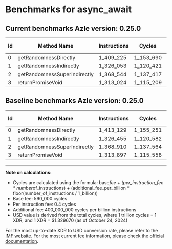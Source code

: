 # Benchmarks for async_await

## Current benchmarks Azle version: 0.25.0

| Id  | Method Name                  | Instructions | Cycles    | USD           | USD/Million Calls | Change                           |
| --- | ---------------------------- | ------------ | --------- | ------------- | ----------------- | -------------------------------- |
| 0   | getRandomnessDirectly        | 1_409_225    | 1_153_690 | $0.0000015340 | $1.5340           | <font color="green">-3904</font> |
| 1   | getRandomnessIndirectly      | 1_326_053    | 1_120_421 | $0.0000014898 | $1.4898           | <font color="green">-402</font>  |
| 2   | getRandomnessSuperIndirectly | 1_368_544    | 1_137_417 | $0.0000015124 | $1.5124           | <font color="green">-366</font>  |
| 3   | returnPromiseVoid            | 1_313_024    | 1_115_209 | $0.0000014829 | $1.4829           | <font color="green">-873</font>  |

## Baseline benchmarks Azle version: 0.25.0

| Id  | Method Name                  | Instructions | Cycles    | USD           | USD/Million Calls |
| --- | ---------------------------- | ------------ | --------- | ------------- | ----------------- |
| 0   | getRandomnessDirectly        | 1_413_129    | 1_155_251 | $0.0000015361 | $1.5361           |
| 1   | getRandomnessIndirectly      | 1_326_455    | 1_120_582 | $0.0000014900 | $1.4900           |
| 2   | getRandomnessSuperIndirectly | 1_368_910    | 1_137_564 | $0.0000015126 | $1.5126           |
| 3   | returnPromiseVoid            | 1_313_897    | 1_115_558 | $0.0000014833 | $1.4833           |

---

**Note on calculations:**

-   Cycles are calculated using the formula: base*fee + (per_instruction_fee * number*of_instructions) + (additional_fee_per_billion * floor(number_of_instructions / 1_billion))
-   Base fee: 590_000 cycles
-   Per instruction fee: 0.4 cycles
-   Additional fee: 400_000_000 cycles per billion instructions
-   USD value is derived from the total cycles, where 1 trillion cycles = 1 XDR, and 1 XDR = $1.329670 (as of October 24, 2024)

For the most up-to-date XDR to USD conversion rate, please refer to the [IMF website](https://www.imf.org/external/np/fin/data/rms_sdrv.aspx).
For the most current fee information, please check the [official documentation](https://internetcomputer.org/docs/current/developer-docs/gas-cost#execution).
